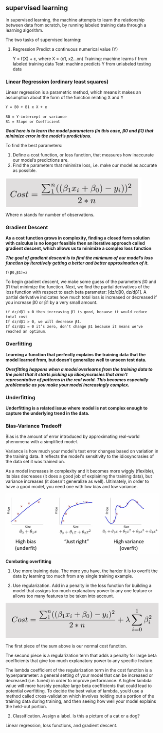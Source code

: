 ## supervised learning

In supervised learning, the machine attempts to learn the relationship between data from scratch, by running labeled training data through a learning algorithm.

The two tasks of supervised learning: 
1. Regression
    Predict a continuous numerical value (Y)

    Y = f(X) + ε, where X = (x1, x2…xn)
    Training: machine learns f from labeled training data
    Test: machine predicts Y from unlabeled testing data

### Linear Regression (ordinary least squares)
Linear regression is a parametric method, which means it makes an assumption about the form of the function relating X and Y

    Y = B0 + B1 x X + e 

    B0 = Y-intercept or variance
    B1 = Slope or Coefficient

***Goal here is to learn the model parameters (in this case, β0 and β1) that minimize error in the model’s predictions.***

To find the best parameters:
1. Define a cost function, or loss function, that measures how inaccurate our model’s predictions are.
2. Find the parameters that minimize loss, i.e. make our model as accurate as possible.

![alt text](./images/image.png)

Where n stands for number of observations.

### Gradient Descent

**As a cost function grows in complexity, finding a closed form solution with calculus is no longer feasible then an iterative approach called gradient descent, which allows us to minimize a complex loss function**

***The goal of gradient descent is to find the minimum of our model’s loss function by iteratively getting a better and better approximation of it.***

    f(β0,β1)=z

To begin gradient descent, we make some guess of the parameters β0 and β1 that minimize the function. Next, we find the partial derivatives of the loss function with respect to each beta parameter: [dz/dβ0, dz/dβ1]. A partial derivative indicates how much total loss is increased or decreased if you increase β0 or β1 by a very small amount.

    if dz/dβ1 < 0 then increasing β1 is good, because it would reduce total cost
    If dz/dβ1 > 0, we will decrease β1. 
    If dz/dβ1 = 0 it’s zero, don’t change β1 because it means we've reached an optimum.

### Overfitting
**Learning a function that perfectly explains the training data that the model learned from, but doesn’t generalize well to unseen test data.**

***Overfitting happens when a model overlearns from the training data to the point that it starts picking up idiosyncrasies that aren’t representative of patterns in the real world. This becomes especially problematic as you make your model increasingly complex.***

### Underfitting
**Underfitting is a related issue where model is not complex enough to capture the underlying trend in the data.**

### Bias-Variance Tradeoff
Bias is the amount of error introduced by approximating real-world phenomena with a simplified model.

Variance is how much your model's test error changes based on variation in the training data. It reflects the model's sensitivity to the idiosyncrasies of the data set it was trained on.

As a model increases in complexity and it becomes more wiggly (flexible), its bias decreases (it does a good job of explaining the training data), but variance increases (it doesn't generalize as well). Ultimately, in order to have a good model, you need one with low bias and low variance.

![alt text](./images/image-1.png)

**Combating overfitting**
1. Use more training data. The more you have, the harder it is to overfit the data by learning too much from any single training example.

2. Use regularization. Add in a penalty in the loss function for building a model that assigns too much explanatory power to any one feature or allows too many features to be taken into account.


![alt text](./images/image-2.png)

The first piece of the sum above is our normal cost function.

The second piece is a regularization term that adds a penalty for large beta coefficients that give too much explanatory power to any specific feature.

The lambda coefficient of the regularization term in the cost function is a hyperparameter: a general setting of your model that can be increased or decreased (i.e. tuned) in order to improve performance. A higher lambda value will more harshly penalize large beta coefficients that could lead to potential overfitting. To decide the best value of lambda, you’d use a method called cross-validation which involves holding out a portion of the training data during training, and then seeing how well your model explains the held-out portion.



2. Classification. 
    Assign a label. Is this a picture of a cat or a dog?

Linear regression, loss functions, and gradient descent.